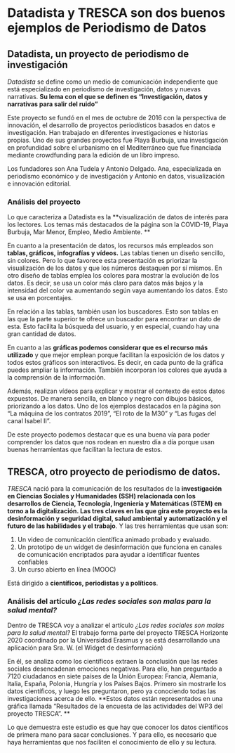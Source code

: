 # Datadista y TRESCA son dos buenos ejemplos de  Periodismo de Datos 
## Datadista, un proyecto de periodismo de investigación
*Datadista* se define como un medio de comunicación independiente que está especializado en periodismo de investigación, datos y nuevas narrativas. **Su lema con el que se definen es “Investigación, datos y narrativas para salir del ruido”**


Este proyecto se fundó en el mes de octubre de 2016 con la perspectiva de innovación, el desarrollo de proyectos periodísticos basados en datos e investigación. Han trabajado en diferentes investigaciones e historias propias. Uno de sus grandes proyectos fue Playa Burbuja, una investigación en profundidad sobre el urbanismo en el Mediterráneo que fue financiada mediante crowdfunding para la edición de un libro impreso. 

Los fundadores son Ana Tudela y Antonio Delgado. Ana, especializada en periodismo económico y de investigación y Antonio en datos, visualización e innovación editorial.

### Análisis del proyecto 
Lo que caracteriza a Datadista es la **visualización de datos de interés para los lectores. Los temas más destacados de la página son la COVID-19, Playa Burbuja, Mar Menor, Empleo, Medio Ambiente. **

En cuanto a la presentación de datos, los recursos más empleados son **tablas, gráficos, infografías y vídeos.** Las tablas tienen un diseño sencillo, sin colores. Pero lo que favorece esta presentación es priorizar la visualización de los datos y que los números destaquen por sí mismos. En otro diseño de tablas emplea los colores para mostrar la evolución de los datos. Es decir, se usa un color más claro para datos más bajos y la intensidad del color va aumentando según vaya aumentando los datos. Esto se usa en porcentajes. 

En relación a las tablas, también usan los buscadores. Esto son tablas en las que la parte superior te ofrece un buscador para encontrar un dato de esta. Esto facilita la búsqueda del usuario, y en especial, cuando hay una gran cantidad de datos. 

En cuanto a las **gráficas podemos considerar que es el recurso más utilizado** y que mejor emplean porque facilitan la exposición de los datos y todos estos gráficos son interactivos. Es decir, en cada punto de la gráfica puedes ampliar la información. También incorporan los colores que ayuda a la comprensión de la información. 

Además, realizan vídeos para explicar y mostrar el contexto de estos datos expuestos. De manera sencilla, en blanco y negro con dibujos básicos, priorizando a los datos. Uno de los ejemplos destacados en la página son “La máquina de los contratos 2019”, “El roto de la M30” y  “Las fugas del canal Isabel II”. 

De este proyecto podemos destacar que es una buena vía para poder comprender los datos que nos rodean en nuestro día a día porque usan buenas herramientas que facilitan la lectura de estos.

## TRESCA, otro proyecto de periodismo de datos. 

*TRESCA* nació para la comunicación de los resultados de la **investigación en Ciencias Sociales y Humanidades (SSH) relacionada con los desarrollos de Ciencia, Tecnología, Ingeniería y Matemáticas (STEM) en torno a la digitalización. Las tres claves en las que gira este proyecto es la desinformación y seguridad digital, salud ambiental y automatización y el futuro de las habilidades y el trabajo**. Y las tres herramientas que usan son: 
1. Un video de comunicación científica animado probado y evaluado. 
2. Un prototipo de un widget de desinformación que funciona en canales de comunicación encriptados para ayudar a identificar fuentes confiables 
3. Un curso abierto en línea (MOOC)

Está dirigido a **científicos, periodistas y a políticos**.

### Análisis del artículo *¿Las redes sociales son malas para la salud mental?*
Dentro de TRESCA voy a analizar el artículo *¿Las redes sociales son malas para la salud mental?* El trabajo forma parte del proyecto TRESCA Horizonte 2020 coordinado por la Universidad Erasmus y se está desarrollando una aplicación para Sra. W. (el Widget de desinformación)

En él, se analiza como los científicos extraen la conclusión que las redes sociales desencadenan emociones negativas. Para ello, han preguntado a 7120 ciudadanos en siete países de la Unión Europea: Francia, Alemania, Italia, España, Polonia, Hungría y los Países Bajos. Primero sin mostrarle los datos científicos, y luego les preguntaron, pero ya conociendo todas las investigaciones acerca de ello. **Estos datos están representados en una gráfica llamada  “Resultados de la encuesta de las actividades del WP3 del proyecto TRESCA”. **

Lo que demuestra este estudio es que hay que conocer los datos científicos de primera mano para sacar conclusiones. Y para ello, es necesario que haya herramientas que nos faciliten el conocimiento de ello y su lectura. 

